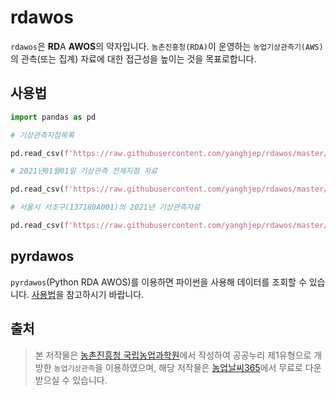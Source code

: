 # rdawos

`rdawos`은 **RD**A **AWOS**의 약자입니다. `농촌진흥청(RDA)`이 운영하는 `농업기상관측기(AWS)`의 관측(또는 집계) 자료에 대한 접근성을 높이는 것을 목표로합니다.



## 사용법


```python
import pandas as pd
```



```python
# 기상관측지점목록

pd.read_csv(f'https://raw.githubusercontent.com/yanghjep/rdawos/master/stations/rda.stations.csv')
```



```python
# 2021년01월01일 기상관측 전제지점 자료

pd.read_csv(f'https://raw.githubusercontent.com/yanghjep/rdawos/master/daily/2021/01/01/rdadaily.2021-01-01.csv')
```



```python
# 서울시 서초구(137180A001)의 2021년 기상관측자료

pd.read_csv(f'https://raw.githubusercontent.com/yanghjep/rdawos/master/pointly/137180A001/2021/137180A001.2021.csv')
```

## pyrdawos

`pyrdawos`(Python RDA AWOS)를 이용하면 파이썬을 사용해 데이터를 조회할 수 있습니다.
[사용법](https://github.com/yanghjep/pyrdawos/blob/main/README.md)을 참고하시기 바랍니다.


## 출처

> 본 저작물은 [농촌진흥청 국립농업과학원](https://www.naas.go.kr/)에서 작성하여 공공누리 제1유형으로 개방한 `농업기상관측`을 이용하였으며,
해당 저작물은 [농업날씨365](https://weather.rda.go.kr/)에서 무료로 다운받으실 수 있습니다.
